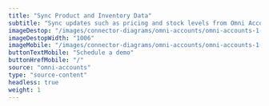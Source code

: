 ```yaml
---
title: "Sync Product and Inventory Data"
subtitle: "Sync updates such as pricing and stock levels from Omni Accounts to your sales channel(s)."
imageDestop: "/images/connector-diagrams/omni-accounts/omni-accounts-1-desk.svg"
imageDestopWidth: "1006"
imageMobile: "/images/connector-diagrams/omni-accounts/omni-accounts-1-mobile.svg"
buttonTextMobile: "Schedule a demo"
buttonHrefMobile: "/"
source: "omni-accounts"
type: "source-content"
headless: true
weight: 1
---
```

